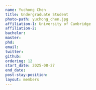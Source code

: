 ```yaml
---
name: Yuchong Chen
title: Undergraduate Student 
photo-path: yuchong_chen.jpg
affiliation-1: University of Cambridge
affiliation-2: 
bachelor: 
master:  
phd:  
email:
twitter: 
github: 
ordering: 12
start_date: 2025-08-27
end_date: 
post-stay-position: 
layout: members
---
```


